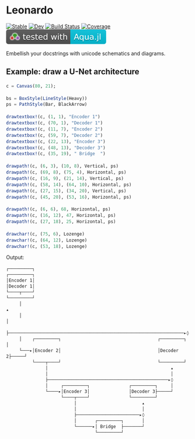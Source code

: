 # Leonardo

[![Stable](https://img.shields.io/badge/docs-stable-blue.svg)](https://a-r-n-o-l-d.github.io/Leonardo.jl/stable/)
[![Dev](https://img.shields.io/badge/docs-dev-blue.svg)](https://a-r-n-o-l-d.github.io/Leonardo.jl/dev/)
[![Build Status](https://github.com/a-r-n-o-l-d/Leonardo.jl/actions/workflows/CI.yml/badge.svg?branch=main)](https://github.com/a-r-n-o-l-d/Leonardo.jl/actions/workflows/CI.yml?query=branch%3Amain)
[![Coverage](https://codecov.io/gh/a-r-n-o-l-d/Leonardo.jl/branch/main/graph/badge.svg)](https://codecov.io/gh/a-r-n-o-l-d/Leonardo.jl)
[![Aqua QA](https://raw.githubusercontent.com/JuliaTesting/Aqua.jl/master/badge.svg)](https://github.com/JuliaTesting/Aqua.jl)

Embellish your docstrings with unicode schematics and diagrams.

## Example: draw a U-Net architecture

```julia
c = Canvas(80, 21);

bs = BoxStyle(LineStyle(Heavy))
ps = PathStyle(Bar, BlackArrow)

drawtextbox!(c, (1, 1), "Encoder 1")
drawtextbox!(c, (70, 1), "Decoder 1")
drawtextbox!(c, (11, 7), "Encoder 2")
drawtextbox!(c, (59, 7), "Decoder 2")
drawtextbox!(c, (22, 13), "Encoder 3")
drawtextbox!(c, (48, 13), "Decoder 3")
drawtextbox!(c, (35, 19), " Bridge  ")

drawpath!(c, (6, 3), (10, 8), Vertical, ps)
drawpath!(c, (69, 8), (75, 4), Horizontal, ps)
drawpath!(c, (16, 9), (21, 14), Vertical, ps)
drawpath!(c, (58, 14), (64, 10), Horizontal, ps)
drawpath!(c, (27, 15), (34, 20), Vertical, ps)
drawpath!(c, (45, 20), (53, 16), Horizontal, ps)

drawpath!(c, (6, 6), 68, Horizontal, ps)
drawpath!(c, (16, 12), 47, Horizontal, ps)
drawpath!(c, (27, 18), 25, Horizontal, ps)

drawchar!(c, (75, 6), Lozenge)
drawchar!(c, (64, 12), Lozenge)
drawchar!(c, (53, 18), Lozenge)
```

Output:
```
┌─────────┐                                                          ┌─────────┐
│Encoder 1│                                                          │Decoder 1│
└────┬────┘                                                          └─────────┘
     │                                                                    ▴
     │                                                                    │
     ├───────────────────────────────────────────────────────────────────▸◊
     │    ┌─────────┐                                     ┌─────────┐     │
     └───▸│Encoder 2│                                     │Decoder 2├─────┘
          └────┬────┘                                     └─────────┘
               │                                               ▴
               │                                               │
               ├──────────────────────────────────────────────▸◊
               │     ┌─────────┐               ┌─────────┐     │
               └────▸│Encoder 3│               │Decoder 3├─────┘
                     └────┬────┘               └─────────┘
                          │                         ▴
                          │                         │
                          ├────────────────────────▸◊
                          │       ┌─────────┐       │
                          └──────▸│ Bridge  ├───────┘
                                  └─────────┘
```
